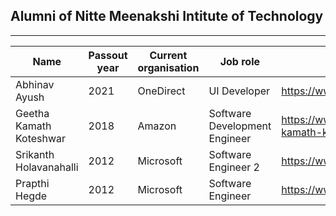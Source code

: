 ## Alumni of Nitte Meenakshi Intitute of Technology

---

| Name | Passout year | Current organisation | Job role | LinkedIn
| ------- | ------ |------ | ------ | ------ |
| Abhinav Ayush | 2021 | OneDirect | UI Developer | https://www.linkedin.com/in/abhinav999/ |
| Geetha Kamath Koteshwar | 2018 | Amazon | Software Development Engineer | https://www.linkedin.com/in/geetha-kamath-k/ |
| Srikanth Holavanahalli | 2012 | Microsoft | Software Engineer 2 | https://www.linkedin.com/in/srikanthsh/ |
| Prapthi Hegde | 2012 | Microsoft | Software Engineer | https://www.linkedin.com/in/prapthihegde/ |








